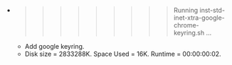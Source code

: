 * >>>>>>>>> Running inst-std-inet-xtra-google-chrome-keyring.sh ...
  * Add google keyring.
  * Disk size = 2833288K. Space Used = 16K. Runtime = 00:00:00:02.
